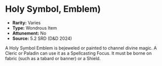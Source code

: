 # Holy Symbol, Emblem)

- **Rarity:** Varies
- **Type:** Wondrous Item
- **Attunement:** No
- **Source:** 5.2 SRD (D&D 2024)

A Holy Symbol Emblem is bejeweled or painted to channel divine magic. A Cleric or Paladin can use it as a Spellcasting Focus. It must be borne on fabric (such as a tabard or banner) or a Shield.
